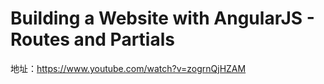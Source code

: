 # Building a Website with AngularJS - Routes and Partials

地址：https://www.youtube.com/watch?v=zogrnQjHZAM
